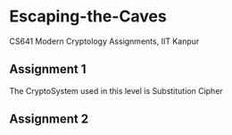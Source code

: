 # Escaping-the-Caves
CS641 Modern Cryptology Assignments, IIT Kanpur

## Assignment 1
The CryptoSystem used in this level is Substitution Cipher

## Assignment 2

